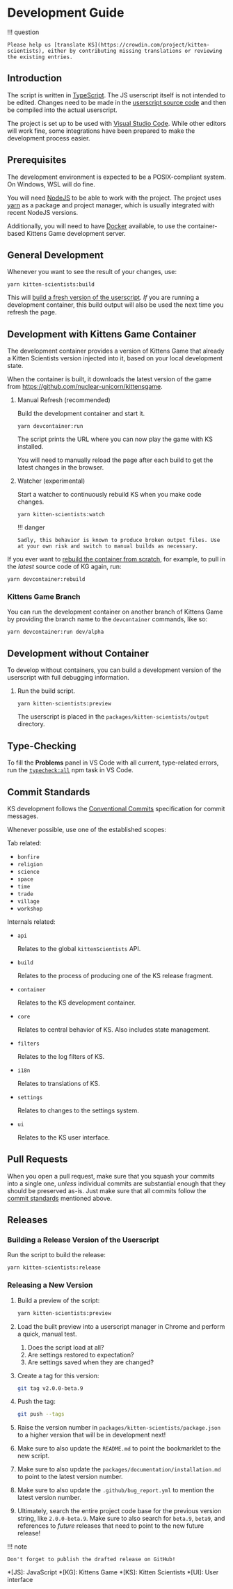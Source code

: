 # Development Guide

!!! question

    Please help us [translate KS](https://crowdin.com/project/kitten-scientists), either by contributing missing translations or reviewing the existing entries.

## Introduction

The script is written in [TypeScript](https://www.typescriptlang.org/). The JS userscript itself is not intended to be edited. Changes need to be made in the [userscript source code](https://github.com/kitten-science/kitten-scientists/tree/main/packages/kitten-scientists/source) and then be compiled into the actual userscript.

The project is set up to be used with [Visual Studio Code](https://code.visualstudio.com/). While other editors will work fine, some integrations have been prepared to make the development process easier.

## Prerequisites

The development environment is expected to be a POSIX-compliant system. On Windows, WSL will do fine.

You will need [NodeJS](https://nodejs.org/) to be able to work with the project. The project uses [yarn](https://yarnpkg.com/) as a package and project manager, which is usually integrated with recent NodeJS versions.

Additionally, you will need to have [Docker](https://www.docker.com/) available, to use the container-based Kittens Game development server.

## General Development

Whenever you want to see the result of your changes, use:

```shell
yarn kitten-scientists:build
```

This will [build a fresh version of the userscript](../reference/Repository%20Scripts/index.md#ksbuild). _If_ you are running a development container, this build output will also be used the next time you refresh the page.

## Development with Kittens Game Container

The development container provides a version of Kittens Game that already a Kitten Scientists version injected into it, based on your local development state.

When the container is built, it downloads the latest version of the game from <https://github.com/nuclear-unicorn/kittensgame>.

1.  Manual Refresh (recommended)

    Build the development container and start it.

    ```shell
    yarn devcontainer:run
    ```

    The script prints the URL where you can now play the game with KS installed.

    You will need to manually reload the page after each build to get the latest changes in the browser.

1.  Watcher (experimental)

    Start a watcher to continuously rebuild KS when you make code changes.

    ```shell
    yarn kitten-scientists:watch
    ```

    !!! danger

        Sadly, this behavior is known to produce broken output files. Use at your own risk and switch to manual builds as necessary.

If you ever want to [rebuild the container from scratch](../reference/Repository%20Scripts/index.md#devcontainerrebuild), for example, to pull in the _latest_ source code of KG again, run:

```shell
yarn devcontainer:rebuild
```

### Kittens Game Branch

You can run the development container on another branch of Kittens Game by providing the branch name to the `devcontainer` commands, like so:

```shell
yarn devcontainer:run dev/alpha
```

## Development without Container

To develop without containers, you can build a development version of the userscript with full debugging information.

1. Run the build script.

    ```shell
    yarn kitten-scientists:preview
    ```

    The userscript is placed in the `packages/kitten-scientists/output` directory.

## Type-Checking

To fill the **Problems** panel in VS Code with all current, type-related errors, run the [`typecheck:all`](../reference/Repository%20Scripts/index.md#typecheckall) npm task in VS Code.

## Commit Standards

KS development follows the [Conventional Commits](https://www.conventionalcommits.org/en/v1.0.0/) specification for commit messages.

Whenever possible, use one of the established scopes:

Tab related:

-   `bonfire`
-   `religion`
-   `science`
-   `space`
-   `time`
-   `trade`
-   `village`
-   `workshop`

Internals related:

-   `api`

    Relates to the global `kittenScientists` API.

-   `build`

    Relates to the process of producing one of the KS release fragment.

-   `container`

    Relates to the KS development container.

-   `core`

    Relates to central behavior of KS. Also includes state management.

-   `filters`

    Relates to the log filters of KS.

-   `i18n`

    Relates to translations of KS.

-   `settings`

    Relates to changes to the settings system.

-   `ui`

    Relates to the KS user interface.

## Pull Requests

When you open a pull request, make sure that you squash your commits into a single one, _unless_ individual commits are substantial enough that they should be preserved as-is. Just make sure that all commits follow the [commit standards](#commit-standards) mentioned above.

## Releases

### Building a Release Version of the Userscript

Run the script to build the release:

```shell
yarn kitten-scientists:release
```

### Releasing a New Version

1. Build a preview of the script:

    ```bash
    yarn kitten-scientists:preview
    ```

1. Load the built preview into a userscript manager in Chrome and perform a quick, manual test.

    1. Does the script load at all?
    1. Are settings restored to expectation?
    1. Are settings saved when they are changed?

1. Create a tag for this version:

    ```bash
    git tag v2.0.0-beta.9
    ```

1. Push the tag:

    ```bash
    git push --tags
    ```

1. Raise the version number in `packages/kitten-scientists/package.json` to a higher version that will be in development next!

1. Make sure to also update the `README.md` to point the bookmarklet to the new script.

1. Make sure to also update the `packages/documentation/installation.md` to point to the latest version number.

1. Make sure to also update the `.github/bug_report.yml` to mention the latest version number.

1. Ultimately, search the entire project code base for the previous version string, like `2.0.0-beta.9`. Make sure to also search for `beta.9`, `beta9`, and references to _future_ releases that need to point to the new future release!

!!! note

    Don't forget to publish the drafted release on GitHub!

<!-- prettier-ignore-start -->
*[JS]: JavaScript
*[KG]: Kittens Game
*[KS]: Kitten Scientists
*[UI]: User interface
<!-- prettier-ignore-end -->
